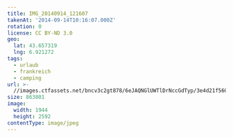```yaml
---
title: IMG_20140914_121607
takenAt: '2014-09-14T10:16:07.000Z'
rotation: 0
license: CC BY-ND 3.0
geo:
  lat: 43.657319
  lng: 6.921272
tags:
  - urlaub
  - frankreich
  - camping
url: >-
  //images.ctfassets.net/bncv3c2gt878/6eJAQNGlUWTlDrNccGdTyp/3e4d21f5601196946242e4afe876bcae/img_20140914_121607_28278635506_o
size: 863801
image:
  width: 1944
  height: 2592
contentType: image/jpeg
---
```


